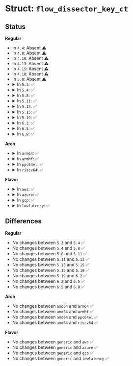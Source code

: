 # Struct: <code>flow_dissector_key_ct</code>

## Status
<b>Regular</b>
<ul>
<li>
In <code>4.4</code>: Absent ⚠️
</li>
<li>
In <code>4.8</code>: Absent ⚠️
</li>
<li>
In <code>4.10</code>: Absent ⚠️
</li>
<li>
In <code>4.13</code>: Absent ⚠️
</li>
<li>
In <code>4.15</code>: Absent ⚠️
</li>
<li>
In <code>4.18</code>: Absent ⚠️
</li>
<li>
In <code>5.0</code>: Absent ⚠️
</li>
<li>
<details>
<summary>In <code>5.3</code>: ✅</summary>

```c
struct flow_dissector_key_ct {
    u16 ct_state;
    u16 ct_zone;
    u32 ct_mark;
    u32 ct_labels[4];
};
```
</details>
</li>
<li>
<details>
<summary>In <code>5.4</code>: ✅</summary>

```c
struct flow_dissector_key_ct {
    u16 ct_state;
    u16 ct_zone;
    u32 ct_mark;
    u32 ct_labels[4];
};
```
</details>
</li>
<li>
<details>
<summary>In <code>5.8</code>: ✅</summary>

```c
struct flow_dissector_key_ct {
    u16 ct_state;
    u16 ct_zone;
    u32 ct_mark;
    u32 ct_labels[4];
};
```
</details>
</li>
<li>
<details>
<summary>In <code>5.11</code>: ✅</summary>

```c
struct flow_dissector_key_ct {
    u16 ct_state;
    u16 ct_zone;
    u32 ct_mark;
    u32 ct_labels[4];
};
```
</details>
</li>
<li>
<details>
<summary>In <code>5.13</code>: ✅</summary>

```c
struct flow_dissector_key_ct {
    u16 ct_state;
    u16 ct_zone;
    u32 ct_mark;
    u32 ct_labels[4];
};
```
</details>
</li>
<li>
<details>
<summary>In <code>5.15</code>: ✅</summary>

```c
struct flow_dissector_key_ct {
    u16 ct_state;
    u16 ct_zone;
    u32 ct_mark;
    u32 ct_labels[4];
};
```
</details>
</li>
<li>
<details>
<summary>In <code>5.19</code>: ✅</summary>

```c
struct flow_dissector_key_ct {
    u16 ct_state;
    u16 ct_zone;
    u32 ct_mark;
    u32 ct_labels[4];
};
```
</details>
</li>
<li>
<details>
<summary>In <code>6.2</code>: ✅</summary>

```c
struct flow_dissector_key_ct {
    u16 ct_state;
    u16 ct_zone;
    u32 ct_mark;
    u32 ct_labels[4];
};
```
</details>
</li>
<li>
<details>
<summary>In <code>6.5</code>: ✅</summary>

```c
struct flow_dissector_key_ct {
    u16 ct_state;
    u16 ct_zone;
    u32 ct_mark;
    u32 ct_labels[4];
};
```
</details>
</li>
<li>
<details>
<summary>In <code>6.8</code>: ✅</summary>

```c
struct flow_dissector_key_ct {
    u16 ct_state;
    u16 ct_zone;
    u32 ct_mark;
    u32 ct_labels[4];
};
```
</details>
</li>
</ul>
<b>Arch</b>
<ul>
<li>
<details>
<summary>In <code>arm64</code>: ✅</summary>

```c
struct flow_dissector_key_ct {
    u16 ct_state;
    u16 ct_zone;
    u32 ct_mark;
    u32 ct_labels[4];
};
```
</details>
</li>
<li>
<details>
<summary>In <code>armhf</code>: ✅</summary>

```c
struct flow_dissector_key_ct {
    u16 ct_state;
    u16 ct_zone;
    u32 ct_mark;
    u32 ct_labels[4];
};
```
</details>
</li>
<li>
<details>
<summary>In <code>ppc64el</code>: ✅</summary>

```c
struct flow_dissector_key_ct {
    u16 ct_state;
    u16 ct_zone;
    u32 ct_mark;
    u32 ct_labels[4];
};
```
</details>
</li>
<li>
<details>
<summary>In <code>riscv64</code>: ✅</summary>

```c
struct flow_dissector_key_ct {
    u16 ct_state;
    u16 ct_zone;
    u32 ct_mark;
    u32 ct_labels[4];
};
```
</details>
</li>
</ul>
<b>Flavor</b>
<ul>
<li>
<details>
<summary>In <code>aws</code>: ✅</summary>

```c
struct flow_dissector_key_ct {
    u16 ct_state;
    u16 ct_zone;
    u32 ct_mark;
    u32 ct_labels[4];
};
```
</details>
</li>
<li>
<details>
<summary>In <code>azure</code>: ✅</summary>

```c
struct flow_dissector_key_ct {
    u16 ct_state;
    u16 ct_zone;
    u32 ct_mark;
    u32 ct_labels[4];
};
```
</details>
</li>
<li>
<details>
<summary>In <code>gcp</code>: ✅</summary>

```c
struct flow_dissector_key_ct {
    u16 ct_state;
    u16 ct_zone;
    u32 ct_mark;
    u32 ct_labels[4];
};
```
</details>
</li>
<li>
<details>
<summary>In <code>lowlatency</code>: ✅</summary>

```c
struct flow_dissector_key_ct {
    u16 ct_state;
    u16 ct_zone;
    u32 ct_mark;
    u32 ct_labels[4];
};
```
</details>
</li>
</ul>

## Differences
<b>Regular</b>
<ul>
<li>
No changes between <code>5.3</code> and <code>5.4</code> ✅
</li>
<li>
No changes between <code>5.4</code> and <code>5.8</code> ✅
</li>
<li>
No changes between <code>5.8</code> and <code>5.11</code> ✅
</li>
<li>
No changes between <code>5.11</code> and <code>5.13</code> ✅
</li>
<li>
No changes between <code>5.13</code> and <code>5.15</code> ✅
</li>
<li>
No changes between <code>5.15</code> and <code>5.19</code> ✅
</li>
<li>
No changes between <code>5.19</code> and <code>6.2</code> ✅
</li>
<li>
No changes between <code>6.2</code> and <code>6.5</code> ✅
</li>
<li>
No changes between <code>6.5</code> and <code>6.8</code> ✅
</li>
</ul>
<b>Arch</b>
<ul>
<li>
No changes between <code>amd64</code> and <code>arm64</code> ✅
</li>
<li>
No changes between <code>amd64</code> and <code>armhf</code> ✅
</li>
<li>
No changes between <code>amd64</code> and <code>ppc64el</code> ✅
</li>
<li>
No changes between <code>amd64</code> and <code>riscv64</code> ✅
</li>
</ul>
<b>Flavor</b>
<ul>
<li>
No changes between <code>generic</code> and <code>aws</code> ✅
</li>
<li>
No changes between <code>generic</code> and <code>azure</code> ✅
</li>
<li>
No changes between <code>generic</code> and <code>gcp</code> ✅
</li>
<li>
No changes between <code>generic</code> and <code>lowlatency</code> ✅
</li>
</ul>

